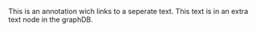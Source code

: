 This is an annotation wich links to a seperate text. This text is in an extra text node in the graphDB.